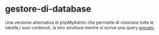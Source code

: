 # gestore-di-database
Una versione alternativa di phpMyAdmin che permette di visionare tutte le tabelle,i suoi contenuti, la loro struttura mentre si scrive una query
[provalo](http://belingheri.altervista.org/data/index.php)
